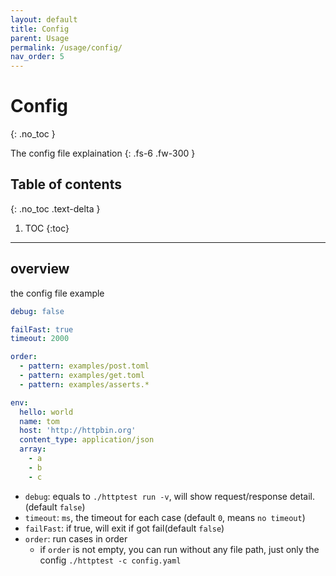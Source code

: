 ```yaml
---
layout: default
title: Config
parent: Usage
permalink: /usage/config/
nav_order: 5
---
```



# Config

{: .no_toc }

The config file explaination
{: .fs-6 .fw-300 }

## Table of contents
{: .no_toc .text-delta }

1. TOC
{:toc}

---

## overview

the config file example

```yaml
debug: false

failFast: true
timeout: 2000

order:
  - pattern: examples/post.toml
  - pattern: examples/get.toml
  - pattern: examples/asserts.*

env:
  hello: world
  name: tom
  host: 'http://httpbin.org'
  content_type: application/json
  array:
    - a
    - b
    - c
```

- `debug`: equals to `./httptest run -v`, will show request/response detail. (default `false`)
- `timeout`: `ms`, the timeout for each case (default `0`, means `no timeout`)
- `failFast`: if true, will exit if got fail(default `false`)
- `order`: run cases in order
   - if `order` is not empty, you can run without any file path, just only the config `./httptest -c config.yaml`

